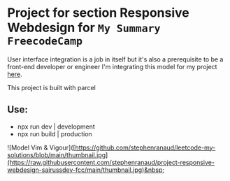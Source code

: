 # Project for section Responsive Webdesign for `My Summary FreecodeCamp`

User interface integration is a job in itself but it's also a prerequisite to be a front-end developer or engineer I'm integrating this model for my project [here](https://my-fcc-summary-sairussdev.netlify.app).

This project is built with parcel

## Use:

- npx run dev | development
- npx run build | production

![Model Vim & Vigour]([https://github.com/stephenranaud/leetcode-my-solutions/blob/main/thumbnail.jpg](https://raw.githubusercontent.com/stephenranaud/project-responsive-webdesign-sairussdev-fcc/main/thumbnail.jpg)&nbsp;&nbsp;
